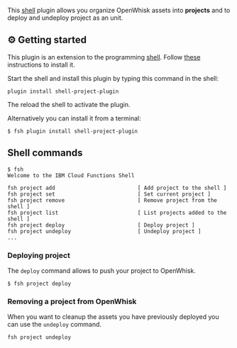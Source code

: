 This [shell](https://github.com/ibm-functions/shell) plugin allows you organize OpenWhisk assets into **projects** and to deploy and undeploy project as an unit.

## ⚙ Getting started

This plugin is an extension to the programming [shell](https://github.com/ibm-functions/shell). Follow [these](https://github.com/ibm-functions/shell/blob/master/docs/npm.md) instructions to install it.

Start the shell and  install this plugin by typing this command in the shell:

```
plugin install shell-project-plugin
```

The reload the shell to activate the plugin.

Alternatively you can install it from a terminal:

```
$ fsh plugin install shell-project-plugin
```

## Shell commands

```
$ fsh
Welcome to the IBM Cloud Functions Shell

fsh project add                          [ Add project to the shell ]
fsh project set                          [ Set current project ]
fsh project remove                       [ Remove project from the shell ]
fsh project list                         [ List projects added to the shell ]
fsh project deploy                       [ Deploy project ]
fsh project undeploy                     [ Undeploy project ]
...
```

### Deploying project

The `deploy` command allows to push your project to OpenWhisk.

```
$ fsh project deploy
```

### Removing a project from OpenWhisk

When you want to cleanup the assets you have previously deployed you can use the `undeploy` command.

```
fsh project undeploy
```

